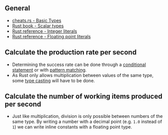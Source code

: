 ## General
- [cheats.rs - Basic Types](https://cheats.rs/#basic-types)
- [Rust book - Scalar types](https://doc.rust-lang.org/stable/book/ch03-02-data-types.html?highlight=primitive#scalar-types)
- [Rust reference - Integer literals](https://doc.rust-lang.org/stable/reference/tokens.html#integer-literals)
- [Rust reference - Floating point literals](https://doc.rust-lang.org/stable/reference/tokens.html#floating-point-literals)

## Calculate the production rate per second
- Determining the success rate can be done through a [conditional statement](https://doc.rust-lang.org/stable/book/ch03-05-control-flow.html#if-expressions) or with [pattern matching](https://doc.rust-lang.org/stable/book/ch18-01-all-the-places-for-patterns.html#match-arms).
- As Rust only allows multiplication between values of the same type, some [type casting](https://doc.rust-lang.org/rust-by-example/types/cast.html) will have to be done.

## Calculate the number of working items produced per second
- Just like multiplication, division is only possible between numbers of the same type. By writing a number with a decimal point (e.g. `1.0` instead of `1`) we can write inline constants with a floating point type. 